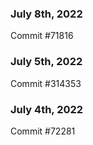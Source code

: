 ### July 8th, 2022

Commit #71816

### July 5th, 2022

Commit #314353


### July 4th, 2022

Commit #72281
